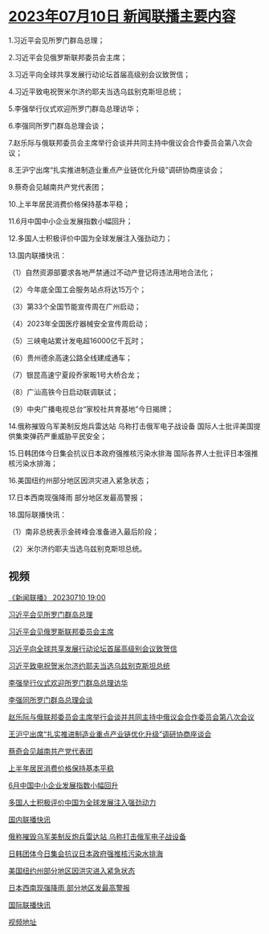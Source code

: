 # [2023年07月10日 新闻联播主要内容](https://tv.cctv.com/lm/xwlb/day/20230710.shtml)

1.习近平会见所罗门群岛总理；

2.习近平会见俄罗斯联邦委员会主席；

3.习近平向全球共享发展行动论坛首届高级别会议致贺信；

4.习近平致电祝贺米尔济约耶夫当选乌兹别克斯坦总统；

5.李强举行仪式欢迎所罗门群岛总理访华；

6.李强同所罗门群岛总理会谈；

7.赵乐际与俄联邦委员会主席举行会谈并共同主持中俄议会合作委员会第八次会议；

8.王沪宁出席“扎实推进制造业重点产业链优化升级”调研协商座谈会；

9.蔡奇会见越南共产党代表团；

10.上半年居民消费价格保持基本平稳；

11.6月中国中小企业发展指数小幅回升；

12.多国人士积极评价中国为全球发展注入强劲动力；

13.国内联播快讯：

（1）自然资源部要求各地严禁通过不动产登记将违法用地合法化；

（2）今年底全国工会服务站点将达15万个；

（3）第33个全国节能宣传周在广州启动；

（4）2023年全国医疗器械安全宣传周启动；

（5）三峡电站累计发电超16000亿千瓦时；

（6）贵州德余高速公路全线建成通车；

（7）银昆高速宁夏段乔家畈1号大桥合龙；

（8）广汕高铁今日启动联调联试；

（9）中央广播电视总台“家校社共育基地”今日揭牌；

14.俄称摧毁乌军美制反炮兵雷达站 乌称打击俄军电子战设备 国际人士批评美国提供集束弹药严重威胁平民安全；

15.日韩团体今日集会抗议日本政府强推核污染水排海 国际各界人士批评日本强推核污染水排海；

16.美国纽约州部分地区因洪灾进入紧急状态；

17.日本西南现强降雨 部分地区发最高警报；

18.国际联播快讯：

（1）南非总统表示金砖峰会准备进入最后阶段；

（2）米尔济约耶夫当选乌兹别克斯坦总统。

## 视频

[《新闻联播》 20230710 19:00](https://tv.cctv.com/2023/07/10/VIDEjqEccFsDZkXXZZptx19L230710.shtml)

[习近平会见所罗门群岛总理](https://tv.cctv.com/2023/07/10/VIDE4EyxScd4YoAhRwyIdzoD230710.shtml)

[习近平会见俄罗斯联邦委员会主席](https://tv.cctv.com/2023/07/10/VIDEc0m88uBNdGT76gikOLuG230710.shtml)

[习近平向全球共享发展行动论坛首届高级别会议致贺信](https://tv.cctv.com/2023/07/10/VIDEYUhAtTheKHn5geCl0Iya230710.shtml)

[习近平致电祝贺米尔济约耶夫当选乌兹别克斯坦总统](https://tv.cctv.com/2023/07/10/VIDEBj9VspSsuHOgVDYfEixM230710.shtml)

[李强举行仪式欢迎所罗门群岛总理访华](https://tv.cctv.com/2023/07/10/VIDE1IHYhDeTgVJBgLk7YvB7230710.shtml)

[李强同所罗门群岛总理会谈](https://tv.cctv.com/2023/07/10/VIDEQosXdhNIXx3x24gIqxlS230710.shtml)

[赵乐际与俄联邦委员会主席举行会谈并共同主持中俄议会合作委员会第八次会议](https://tv.cctv.com/2023/07/10/VIDERDLP64PFoL9iaHlaUqDv230710.shtml)

[王沪宁出席“扎实推进制造业重点产业链优化升级”调研协商座谈会](https://tv.cctv.com/2023/07/10/VIDEhYYdJNDvNOMdMAZBvHcY230710.shtml)

[蔡奇会见越南共产党代表团](https://tv.cctv.com/2023/07/10/VIDEtTa7jsuHVtgdAu3mfxYz230710.shtml)

[上半年居民消费价格保持基本平稳](https://tv.cctv.com/2023/07/10/VIDE83YVLqguqhxZQVYbZwBN230710.shtml)

[6月中国中小企业发展指数小幅回升](https://tv.cctv.com/2023/07/10/VIDEj8ROpTh3AWppuf4PM7Sj230710.shtml)

[多国人士积极评价中国为全球发展注入强劲动力](https://tv.cctv.com/2023/07/10/VIDEqZKhtWciADW4ixCcnqjk230710.shtml)

[国内联播快讯](https://tv.cctv.com/2023/07/10/VIDEOnd5r7syA6PAkhZthnvB230710.shtml)

[俄称摧毁乌军美制反炮兵雷达站 乌称打击俄军电子战设备](https://tv.cctv.com/2023/07/10/VIDE0jovluMiGHbZHn4D7RgI230710.shtml)

[日韩团体今日集会抗议日本政府强推核污染水排海](https://tv.cctv.com/2023/07/10/VIDEjPMAserKeZoNB7d1gwOa230710.shtml)

[美国纽约州部分地区因洪灾进入紧急状态](https://tv.cctv.com/2023/07/10/VIDEHQeB4NC5Hpfr1gTQRBqa230710.shtml)

[日本西南现强降雨 部分地区发最高警报](https://tv.cctv.com/2023/07/10/VIDERVmh8YiWAj9VC82uB347230710.shtml)

[国际联播快讯](https://tv.cctv.com/2023/07/10/VIDE95VV5rA6A0i3HZg5vO8M230710.shtml)

[视频地址](https://tv.cctv.com/lm/xwlb/day/20230710.shtml) 

